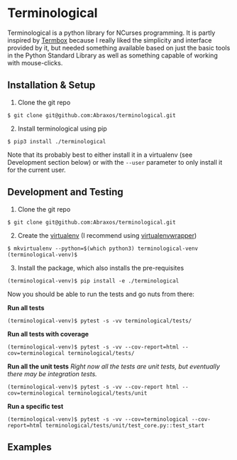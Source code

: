 # Terminological

Terminological is a python library for NCurses programming. It is partly inspired by [Termbox](https://github.com/nsf/termbox) because I really liked the simplicity and interface provided by it, but needed something available based on just the basic tools in the Python Standard Library as well as something capable of working with mouse-clicks.

## Installation & Setup

1) Clone the git repo

```
$ git clone git@github.com:Abraxos/terminological.git
```

2) Install terminological using pip

```
$ pip3 install ./terminological
```

Note that its probably best to either install it in a virtualenv (see Development section below) or with the `--user` parameter to only install it for the current user.

## Development and Testing

1) Clone the git repo

```
$ git clone git@github.com:Abraxos/terminological.git
```

2) Create the [virtualenv](https://virtualenv.pypa.io/en/stable/) (I recommend using [virtualenvwrapper](https://virtualenvwrapper.readthedocs.io/en/latest/))

```
$ mkvirtualenv --python=$(which python3) terminological-venv
(terminological-venv)$
```

3) Install the package, which also installs the pre-requisites

```
(terminological-venv)$ pip install -e ./terminological
```

Now you should be able to run the tests and go nuts from there:

**Run all tests**

```
(terminological-venv)$ pytest -s -vv terminological/tests/
```

**Run all tests with coverage**

```
(terminological-venv)$ pytest -s -vv --cov-report=html --cov=terminological terminological/tests/
```

**Run all the unit tests** _Right now all the tests are unit tests, but eventually there may be integration tests._

```
(terminological-venv)$ pytest -s -vv --cov-report html --cov=terminological terminological/tests/unit
```

**Run a specific test**

```
(terminological-venv)$ pytest -s -vv --cov=terminological --cov-report=html terminological/tests/unit/test_core.py::test_start
```

## Examples
